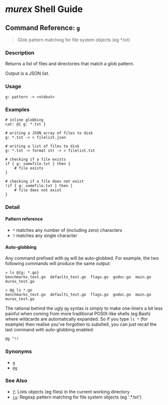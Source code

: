 # _murex_ Shell Guide

## Command Reference: `g`

> Glob pattern matching for file system objects (eg *.txt)

### Description

Returns a list of files and directories that match a glob pattern.

Output is a JSON list.

### Usage

    g: pattern -> <stdout>

### Examples

    # inline globbing
    cat: @{ g: *.txt }
    
    # writing a JSON array of files to disk
    g: *.txt -> > filelist.json
    
    # writing a list of files to disk
    g: *.txt -> format str -> > filelist.txt
    
    # checking if a file exists
    if { g: somefile.txt } then {
        # file exists
    }
    
    # checking if a file does not exist
    !if { g: somefile.txt } then {
        # file does not exist
    }

### Detail

#### Pattern reference

* `*` matches any number of (including zero) characters
* `?` matches any single character

#### Auto-globbing

Any command prefixed with `@g` will be auto-globbed. For example, the two
following commands will produce the same output:

    » ls @{g: *.go}
    benchmarks_test.go  defaults_test.go  flags.go  godoc.go  main.go  murex_test.go
    
    » @g ls *.go
    benchmarks_test.go  defaults_test.go  flags.go  godoc.go  main.go  murex_test.go
    
The rational behind the ugly `@g` syntax is simply to make one-liners a bit
less painful when coming from more traditional POSIX-like shells (eg Bash)
where wildcards are automatically expanded. So if you type `ls *` (for example)
then realise you've forgotten to subshell, you can just recall the last command
with auto-globbing enabled:

    @g ^!!

### Synonyms

* `g`
* `@g`


### See Also

* [`f`](../commands/f.md):
  Lists objects (eg files) in the current working directory
* [`rx`](../commands/rx.md):
  Regexp pattern matching for file system objects (eg '.*\.txt')